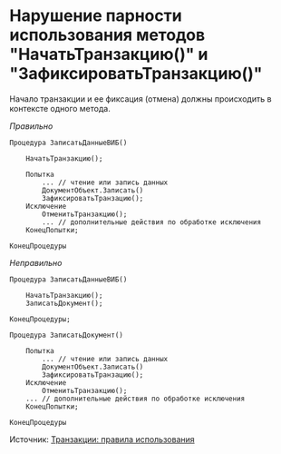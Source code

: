 # Нарушение парности использования методов "НачатьТранзакцию()" и "ЗафиксироватьТранзакцию()"

Начало транзакции и ее фиксация (отмена) должны происходить в контексте одного метода.

*Правильно*

```
Процедура ЗаписатьДанныеВИБ()

    НачатьТранзакцию();

    Попытка
        ... // чтение или запись данных
        ДокументОбъект.Записать()
        ЗафиксироватьТранзацию();
    Исключение
        ОтменитьТранзакцию();
        ... // дополнительные действия по обработке исключения
    КонецПопытки;

КонецПроцедуры
```

*Неправильно*

```
Процедура ЗаписатьДанныеВИБ()
 
    НачатьТранзакцию();
    ЗаписатьДокумент();

КонецПроцедуры;

Процедура ЗаписатьДокумент()

    Попытка
        ... // чтение или запись данных
        ДокументОбъект.Записать()
        ЗафиксироватьТранзацию();
    Исключение
        ОтменитьТранзакцию();
    ... // дополнительные действия по обработке исключения
    КонецПопытки;

КонецПроцедуры

```

Источник: [Транзакции: правила использования](https://its.1c.ru/db/v8std#content:783:hdoc)
